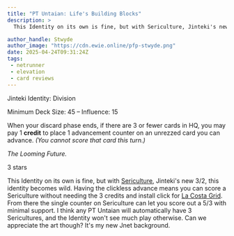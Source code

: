 ```yaml
---
title: "PT Untaian: Life's Building Blocks"
description: >
  This Identity on its own is fine, but with Sericulture, Jinteki's new 3/2, this identity becomes wild. Having the clickless advance means you can score a Sericulture without needing the 3 credits and install click for La Costa Grid. From there the single counter on Sericulture can let you score out a 5/3 with minimal support. I think any PT Untaian will automatically have 3 Sericultures, and the Identity won't see much play otherwise. Can we appreciate the art though? It's my new Jnet background.

author_handle: Stwyde
author_image: "https://cdn.ewie.online/pfp-stwyde.png"
date: 2025-04-24T09:31:24Z
tags:
 - netrunner
 - elevation
 - card reviews
---
```


<card-frame name="pt-unaian" side="corp" stars="4" src="https://cdn.ewie.online/20250424114408-Image.jpeg">

<div class="visually-hidden" id="card-name-pt-unaian">

Jinteki Identity: Division

Minimum Deck Size: 45 – Influence: 15

When your discard phase ends, if there are 3 or fewer cards in HQ, you may pay 1 **credit** to place 1 advancement counter on an unrezzed card you can advance. _(You cannot score that card this turn.)_

_The Looming Future._

3 stars

</div>

</card-frame>

<script type="module" src="/assets/js/components/card-frame.js"></script>

This Identity on its own is fine, but with [Sericulture](https://netrunnerdb.com/en/card/35049), Jinteki's new 3/2, this identity becomes wild. Having the clickless advance means you can score a Sericulture without needing the 3 credits and install click for [La Costa Grid](https://netrunnerdb.com/en/card/27005). From there the single counter on Sericulture can let you score out a 5/3 with minimal support. I think any PT Untaian will automatically have 3 Sericultures, and the Identity won't see much play otherwise. Can we appreciate the art though? It's my new Jnet background.
